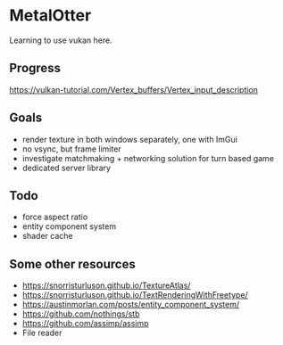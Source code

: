 MetalOtter
==========
Learning to use vukan here.

## Progress
https://vulkan-tutorial.com/Vertex_buffers/Vertex_input_description

## Goals
- render texture in both windows separately, one with ImGui
- no vsync, but frame limiter
- investigate matchmaking + networking solution for turn based game
- dedicated server library

## Todo
- force aspect ratio
- entity component system
- shader cache

## Some other resources
- https://snorristurluson.github.io/TextureAtlas/
- https://snorristurluson.github.io/TextRenderingWithFreetype/
- https://austinmorlan.com/posts/entity_component_system/
- https://github.com/nothings/stb
- https://github.com/assimp/assimp
- File reader